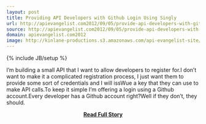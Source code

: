 ```yaml
---
layout: post
title: Providing API Developers with Github Login Using Singly
url: http://apievangelist.com2012/09/05/provide-api-developers-with-github-login-using-singly/
source: http://apievangelist.com2012/09/05/provide-api-developers-with-github-login-using-singly/
domain: apievangelist.com2012
image: http://kinlane-productions.s3.amazonaws.com/api-evangelist-site/blog/singly-plus-github.png
---
```

{% include JB/setup %}<p>I’m building a small API that I want to allow developers to register for.I don’t want to make it a complicated registration process, I just want them to provide some sort of credentials and I will issWue a key that they can use to make API calls.To keep it simple I’m offering a login using a Github account.Every developer has a Github account right?Well if they don’t, they should.</p>
<center><p><a href="http://apievangelist.com2012/09/05/provide-api-developers-with-github-login-using-singly/" style='padding:25px; font-sze:18px; font-weight: bold;'>Read Full Story</a></p></center>
